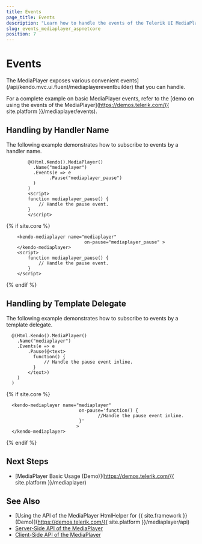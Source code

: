 ```yaml
---
title: Events
page_title: Events
description: "Learn how to handle the events of the Telerik UI MediaPlayer component for {{ site.framework }}."
slug: events_mediaplayer_aspnetcore
position: 7
---
```


# Events

The MediaPlayer exposes various convenient events](/api/kendo.mvc.ui.fluent/mediaplayereventbuilder) that you can handle. 

For a complete example on basic MediaPlayer events, refer to the [demo on using the events of the MediaPlayer](https://demos.telerik.com/{{ site.platform }}/mediaplayer/events).

## Handling by Handler Name

The following example demonstrates how to subscribe to events by a handler name.

```HtmlHelper
        @(Html.Kendo().MediaPlayer()
          .Name("mediaplayer")
          .Events(e => e
                .Pause("mediaplayer_pause")
          )
        )
        <script>
        function mediaplayer_pause() {
            // Handle the pause event.
        }
        </script>
```
{% if site.core %}
```TagHelper
    <kendo-mediaplayer name="mediaplayer" 
                             on-pause="mediaplayer_pause" >
    </kendo-mediaplayer>
    <script>
        function mediaplayer_pause() {
            // Handle the pause event.
        }
    </script>
```
{% endif %}

## Handling by Template Delegate

The following example demonstrates how to subscribe to events by a template delegate.

```HtmlHelper
  @(Html.Kendo().MediaPlayer()
    .Name("mediaplayer")
    .Events(e => e
        .Pause(@<text>
          function() {
              // Handle the pause event inline.
          }
        </text>)
    )
  )
```
{% if site.core %}
```TagHelper
  <kendo-mediaplayer name="mediaplayer"
                           on-pause='function() {
                                  //Handle the pause event inline.
                           }'
                          >
  </kendo-mediaplayer>
```
{% endif %}

## Next Steps

* [MediaPlayer Basic Usage (Demo)](https://demos.telerik.com/{{ site.platform }}/mediaplayer)

## See Also

* [Using the API of the MediaPlayer HtmlHelper for {{ site.framework }} (Demo)](https://demos.telerik.com/{{ site.platform }}/mediaplayer/api)
* [Server-Side API of the MediaPlayer](/api/mediaplayer)
* [Client-Side API of the MediaPlayer](https://docs.telerik.com/kendo-ui/api/javascript/ui/mediaplayer)
